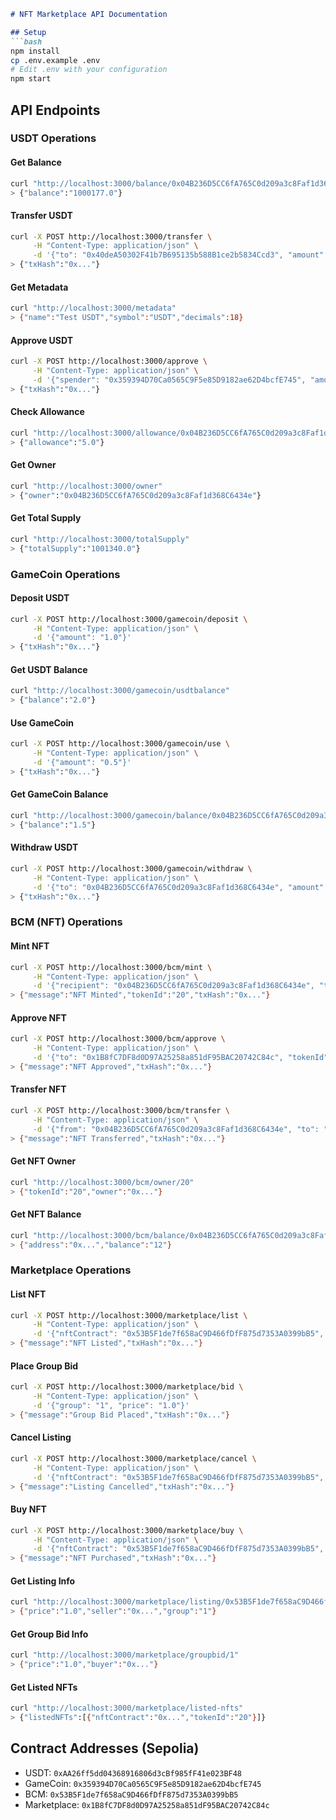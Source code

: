 ```markdown:README.md
# NFT Marketplace API Documentation

## Setup
```bash
npm install
cp .env.example .env
# Edit .env with your configuration
npm start
```

## API Endpoints

### USDT Operations

#### Get Balance
```bash
curl "http://localhost:3000/balance/0x04B236D5CC6fA765C0d209a3c8Faf1d368C6434e"
> {"balance":"1000177.0"}
```

#### Transfer USDT
```bash
curl -X POST http://localhost:3000/transfer \
     -H "Content-Type: application/json" \
     -d '{"to": "0x40deA50302F41b7B695135b588B1ce2b5834Ccd3", "amount": "1.0"}'
> {"txHash":"0x..."}
```

#### Get Metadata
```bash
curl "http://localhost:3000/metadata"
> {"name":"Test USDT","symbol":"USDT","decimals":18}
```

#### Approve USDT
```bash
curl -X POST http://localhost:3000/approve \
     -H "Content-Type: application/json" \
     -d '{"spender": "0x359394D70Ca0565C9F5e85D9182ae62D4bcfE745", "amount": "5.0"}'
> {"txHash":"0x..."}
```

#### Check Allowance
```bash
curl "http://localhost:3000/allowance/0x04B236D5CC6fA765C0d209a3c8Faf1d368C6434e/0x359394D70Ca0565C9F5e85D9182ae62D4bcfE745"
> {"allowance":"5.0"}
```

#### Get Owner
```bash
curl "http://localhost:3000/owner"
> {"owner":"0x04B236D5CC6fA765C0d209a3c8Faf1d368C6434e"}
```

#### Get Total Supply
```bash
curl "http://localhost:3000/totalSupply"
> {"totalSupply":"1001340.0"}
```

### GameCoin Operations

#### Deposit USDT
```bash
curl -X POST http://localhost:3000/gamecoin/deposit \
     -H "Content-Type: application/json" \
     -d '{"amount": "1.0"}'
> {"txHash":"0x..."}
```

#### Get USDT Balance
```bash
curl "http://localhost:3000/gamecoin/usdtbalance"
> {"balance":"2.0"}
```

#### Use GameCoin
```bash
curl -X POST http://localhost:3000/gamecoin/use \
     -H "Content-Type: application/json" \
     -d '{"amount": "0.5"}'
> {"txHash":"0x..."}
```

#### Get GameCoin Balance
```bash
curl "http://localhost:3000/gamecoin/balance/0x04B236D5CC6fA765C0d209a3c8Faf1d368C6434e"
> {"balance":"1.5"}
```

#### Withdraw USDT
```bash
curl -X POST http://localhost:3000/gamecoin/withdraw \
     -H "Content-Type: application/json" \
     -d '{"to": "0x04B236D5CC6fA765C0d209a3c8Faf1d368C6434e", "amount": "0.1"}'
> {"txHash":"0x..."}
```

### BCM (NFT) Operations

#### Mint NFT
```bash
curl -X POST http://localhost:3000/bcm/mint \
     -H "Content-Type: application/json" \
     -d '{"recipient": "0x04B236D5CC6fA765C0d209a3c8Faf1d368C6434e", "tokenURI": "https://example.com/metadata.json", "group": "1"}'
> {"message":"NFT Minted","tokenId":"20","txHash":"0x..."}
```

#### Approve NFT
```bash
curl -X POST http://localhost:3000/bcm/approve \
     -H "Content-Type: application/json" \
     -d '{"to": "0x1B8fC7DF8d0D97A25258a851dF95BAC20742C84c", "tokenId": "20"}'
> {"message":"NFT Approved","txHash":"0x..."}
```

#### Transfer NFT
```bash
curl -X POST http://localhost:3000/bcm/transfer \
     -H "Content-Type: application/json" \
     -d '{"from": "0x04B236D5CC6fA765C0d209a3c8Faf1d368C6434e", "to": "0x40deA50302F41b7B695135b588B1ce2b5834Ccd3", "tokenId": "20"}'
> {"message":"NFT Transferred","txHash":"0x..."}
```

#### Get NFT Owner
```bash
curl "http://localhost:3000/bcm/owner/20"
> {"tokenId":"20","owner":"0x..."}
```

#### Get NFT Balance
```bash
curl "http://localhost:3000/bcm/balance/0x04B236D5CC6fA765C0d209a3c8Faf1d368C6434e"
> {"address":"0x...","balance":"12"}
```

### Marketplace Operations

#### List NFT
```bash
curl -X POST http://localhost:3000/marketplace/list \
     -H "Content-Type: application/json" \
     -d '{"nftContract": "0x53B5F1de7f658aC9D466fDfF875d7353A0399bB5", "tokenId": "20", "price": "1.0", "group": "1"}'
> {"message":"NFT Listed","txHash":"0x..."}
```

#### Place Group Bid
```bash
curl -X POST http://localhost:3000/marketplace/bid \
     -H "Content-Type: application/json" \
     -d '{"group": "1", "price": "1.0"}'
> {"message":"Group Bid Placed","txHash":"0x..."}
```

#### Cancel Listing
```bash
curl -X POST http://localhost:3000/marketplace/cancel \
     -H "Content-Type: application/json" \
     -d '{"nftContract": "0x53B5F1de7f658aC9D466fDfF875d7353A0399bB5", "tokenId": "20"}'
> {"message":"Listing Cancelled","txHash":"0x..."}
```

#### Buy NFT
```bash
curl -X POST http://localhost:3000/marketplace/buy \
     -H "Content-Type: application/json" \
     -d '{"nftContract": "0x53B5F1de7f658aC9D466fDfF875d7353A0399bB5", "tokenId": "20"}'
> {"message":"NFT Purchased","txHash":"0x..."}
```

#### Get Listing Info
```bash
curl "http://localhost:3000/marketplace/listing/0x53B5F1de7f658aC9D466fDfF875d7353A0399bB5/20"
> {"price":"1.0","seller":"0x...","group":"1"}
```

#### Get Group Bid Info
```bash
curl "http://localhost:3000/marketplace/groupbid/1"
> {"price":"1.0","buyer":"0x..."}
```

#### Get Listed NFTs
```bash
curl "http://localhost:3000/marketplace/listed-nfts"
> {"listedNFTs":[{"nftContract":"0x...","tokenId":"20"}]}
```

## Contract Addresses (Sepolia)

- USDT: `0xAA26ff5dd04368916806d3cBf985fF41e023BF48`
- GameCoin: `0x359394D70Ca0565C9F5e85D9182ae62D4bcfE745`
- BCM: `0x53B5F1de7f658aC9D466fDfF875d7353A0399bB5`
- Marketplace: `0x1B8fC7DF8d0D97A25258a851dF95BAC20742C84c`
```
